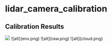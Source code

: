 # lidar_camera_calibration

## Calibration Results
<img src="https://github.com/Sadaku1993/calibration/env.png" width="500">
![alt](env.png)
![alt](raw.png)
![alt](cloud.png)
